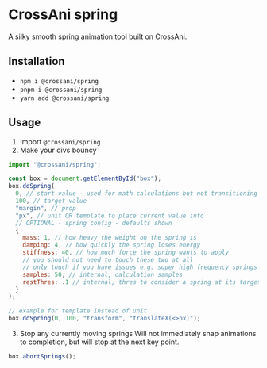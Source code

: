 # CrossAni spring

A silky smooth spring animation tool built on CrossAni.

## Installation

- `npm i @crossani/spring`
- `pnpm i @crossani/spring`
- `yarn add @crossani/spring`

## Usage

1. Import `@crossani/spring`
2. Make your divs bouncy
```js
import "@crossani/spring";

const box = document.getElementById("box");
box.doSpring(
  0, // start value - used for math calculations but not transitioning
  100, // target value
  "margin", // prop
  "px", // unit OR template to place current value into
  // OPTIONAL - spring config - defaults shown
  {
    mass: 1, // how heavy the weight on the spring is
    damping: 4, // how quickly the spring loses energy
    stiffness: 40, // how much force the spring wants to apply
    // you should not need to touch these two at all
    // only touch if you have issues e.g. super high frequency springs
    samples: 50, // internal, calculation samples
    restThres: .1 // internal, thres to consider a spring at its target
  }
);

// example for template instead of unit
box.doSpring(0, 100, "transform", "translateX(<>px)");
```

3. Stop any currently moving springs
Will not immediately snap animations to completion, but will stop at the next key point.
```js
box.abortSprings();
```
